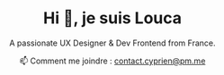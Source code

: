 <h1 align="center">Hi 👋, je suis Louca</h1>
<p align="center">
  A passionate UX Designer & Dev Frontend from France.
</p>

<p align="center">
  📫 Comment me joindre : 
  <a href="mailto:contact.cyprien@pm.me">contact.cyprien@pm.me</a>
</p>
